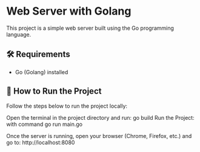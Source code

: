 # Web Server with Golang

This project is a simple web server built using the Go programming language.

## 🛠 Requirements

- Go (Golang) installed

## 🚀 How to Run the Project

Follow the steps below to run the project locally:

Open the terminal in the project directory and run: go build
Run the Project: with command go run main.go

Once the server is running, open your browser (Chrome, Firefox, etc.) and go to:
http://localhost:8080
